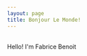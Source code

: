 ```yaml
---
layout: page
title: Bonjour Le Monde!
---
```

<div class="container">
    <div class="row">
        <br>
        <div class="col-12">
            Hello! I'm Fabrice Benoit
    </div>
    </div>
</div>

